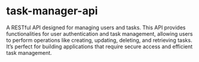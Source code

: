 # task-manager-api
A RESTful API designed for managing users and tasks. This API provides functionalities for user authentication and task management, allowing users to perform operations like creating, updating, deleting, and retrieving tasks. It’s perfect for building applications that require secure access and efficient task management.
